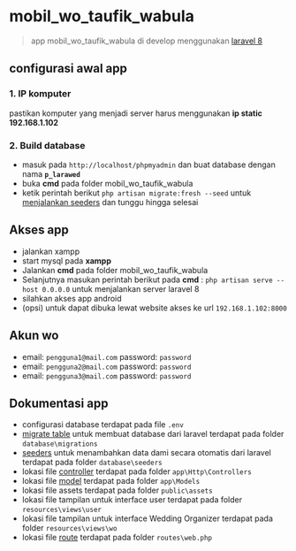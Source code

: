 # mobil_wo_taufik_wabula
>app mobil_wo_taufik_wabula di develop menggunakan [laravel 8](https://laravel.com/docs/8.x)

## configurasi awal app
### 1. IP komputer
pastikan komputer yang menjadi server harus menggunakan **ip static 192.168.1.102**

### 2. Build database
+ masuk pada ```http://localhost/phpmyadmin``` dan buat database dengan nama **```p_larawed```**
+ buka **cmd** pada folder mobil_wo_taufik_wabula
+ ketik perintah berikut ```php artisan migrate:fresh --seed``` untuk [menjalankan seeders](https://laravel.com/docs/8.x/seeding#running-seeders) dan tunggu hingga selesai


## Akses app
+ jalankan xampp
+ start mysql pada **xampp**
+ Jalankan **cmd** pada folder mobil_wo_taufik_wabula
+ Selanjutnya masukan perintah berikut pada **cmd** : ```php artisan serve --host 0.0.0.0``` untuk menjalankan server laravel 8
+ silahkan akses app android
+ (opsi) untuk dapat dibuka lewat website akses ke url 	```192.168.1.102:8000```


## Akun wo
+ email: ```pengguna1@mail.com``` password: ```password```
+ email: ```pengguna2@mail.com``` password: ```password```
+ email: ```pengguna3@mail.com``` password: ```password```

## Dokumentasi app
+ configurasi database terdapat pada file ```.env```
+ [migrate table](https://laravel.com/docs/8.x/migrations#tables) untuk membuat database dari laravel terdapat pada folder ```database\migrations```
+ [seeders](https://laravel.com/docs/8.x/seeding#writing-seeders) untuk menambahkan data dami secara otomatis dari laravel terdapat pada folder ```database\seeders```
+ lokasi file [controller](https://laravel.com/docs/8.x/controllers) terdapat pada folder ```app\Http\Controllers```
+ lokasi file [model](https://laravel.com/docs/8.x/eloquent) terdapat pada folder ```app\Models```
+ lokasi file assets terdapat pada folder ```public\assets```
+ lokasi file tampilan untuk interface user terdapat pada folder ```resources\views\user```
+ lokasi file tampilan untuk interface Wedding Organizer terdapat pada folder ```resources\views\wo```
+ lokasi file [route](https://laravel.com/docs/8.x/routing) terdapat pada folder ```routes\web.php```
